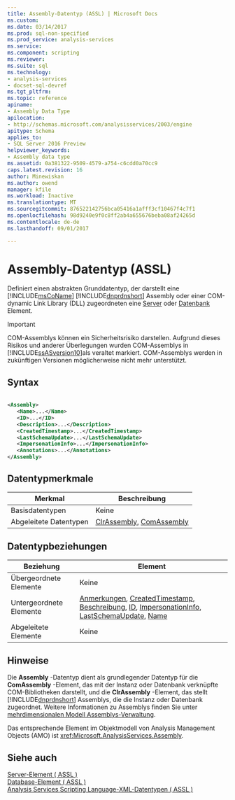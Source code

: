 ```yaml
---
title: Assembly-Datentyp (ASSL) | Microsoft Docs
ms.custom: 
ms.date: 03/14/2017
ms.prod: sql-non-specified
ms.prod_service: analysis-services
ms.service: 
ms.component: scripting
ms.reviewer: 
ms.suite: sql
ms.technology:
- analysis-services
- docset-sql-devref
ms.tgt_pltfrm: 
ms.topic: reference
apiname:
- Assembly Data Type
apilocation:
- http://schemas.microsoft.com/analysisservices/2003/engine
apitype: Schema
applies_to:
- SQL Server 2016 Preview
helpviewer_keywords:
- Assembly data type
ms.assetid: 0a381322-9509-4579-a754-c6cdd0a70cc9
caps.latest.revision: 16
author: Minewiskan
ms.author: owend
manager: kfile
ms.workload: Inactive
ms.translationtype: MT
ms.sourcegitcommit: 876522142756bca05416a1afff3cf10467f4c7f1
ms.openlocfilehash: 98d9240e9f0c8ff2ab4a655676beba08af24265d
ms.contentlocale: de-de
ms.lasthandoff: 09/01/2017

---
```

# <a name="assembly-data-type-assl"></a>Assembly-Datentyp (ASSL)
  Definiert einen abstrakten Grunddatentyp, der darstellt eine [!INCLUDE[msCoName](../../../includes/msconame-md.md)] [!INCLUDE[dnprdnshort](../../../includes/dnprdnshort-md.md)] Assembly oder einer COM-dynamic Link Library (DLL) zugeordneten eine [Server](../../../analysis-services/scripting/objects/server-element-assl.md) oder [Datenbank](../../../analysis-services/scripting/objects/database-element-assl.md) Element.  
  
> [!IMPORTANT]  
>  COM-Assemblys können ein Sicherheitsrisiko darstellen. Aufgrund dieses Risikos und anderer Überlegungen wurden COM-Assemblys in [!INCLUDE[ssASversion10](../../../includes/ssasversion10-md.md)]als veraltet markiert. COM-Assemblys werden in zukünftigen Versionen möglicherweise nicht mehr unterstützt.  
  
## <a name="syntax"></a>Syntax  
  
```xml  
  
<Assembly>  
   <Name>...</Name>  
   <ID>...</ID>  
   <Description>...</Description>  
   <CreatedTimestamp>...</CreatedTimestamp>  
   <LastSchemaUpdate>...</LastSchemaUpdate>  
   <ImpersonationInfo>...</ImpersonationInfo>  
   <Annotations>...</Annotations>  
</Assembly>  
```  
  
## <a name="data-type-characteristics"></a>Datentypmerkmale  
  
|Merkmal|Beschreibung|  
|--------------------|-----------------|  
|Basisdatentypen|Keine|  
|Abgeleitete Datentypen|[ClrAssembly](../../../analysis-services/scripting/data-type/clrassembly-data-type-assl.md), [ComAssembly](../../../analysis-services/scripting/data-type/comassembly-data-type-assl.md)|  
  
## <a name="data-type-relationships"></a>Datentypbeziehungen  
  
|Beziehung|Element|  
|------------------|-------------|  
|Übergeordnete Elemente|Keine|  
|Untergeordnete Elemente|[Anmerkungen](../../../analysis-services/scripting/collections/annotations-element-assl.md), [CreatedTimestamp](../../../analysis-services/scripting/properties/createdtimestamp-element-assl.md), [Beschreibung](../../../analysis-services/scripting/properties/description-element-assl.md), [ID](../../../analysis-services/scripting/properties/id-element-assl.md), [ImpersonationInfo](../../../analysis-services/scripting/properties/impersonationinfo-element-assl.md), [ LastSchemaUpdate](../../../analysis-services/scripting/properties/lastschemaupdate-element-assl.md), [Name](../../../analysis-services/scripting/properties/name-element-assl.md)|  
|Abgeleitete Elemente|Keine|  
  
## <a name="remarks"></a>Hinweise  
 Die **Assembly** -Datentyp dient als grundlegender Datentyp für die **ComAssembly** -Element, das mit der Instanz oder Datenbank verknüpfte COM-Bibliotheken darstellt, und die **ClrAssembly** -Element, das stellt [!INCLUDE[dnprdnshort](../../../includes/dnprdnshort-md.md)] Assemblys, die die Instanz oder Datenbank zugeordnet. Weitere Informationen zu Assemblys finden Sie unter [mehrdimensionalen Modell Assemblys-Verwaltung](../../../analysis-services/multidimensional-models/multidimensional-model-assemblies-management.md).  
  
 Das entsprechende Element im Objektmodell von Analysis Management Objects (AMO) ist <xref:Microsoft.AnalysisServices.Assembly>.  
  
## <a name="see-also"></a>Siehe auch  
 [Server-Element &#40; ASSL &#41;](../../../analysis-services/scripting/objects/server-element-assl.md)   
 [Database-Element &#40; ASSL &#41;](../../../analysis-services/scripting/objects/database-element-assl.md)   
 [Analysis Services Scripting Language-XML-Datentypen &#40; ASSL &#41;](../../../analysis-services/scripting/data-type/analysis-services-scripting-language-xml-data-types-assl.md)  
  
  

